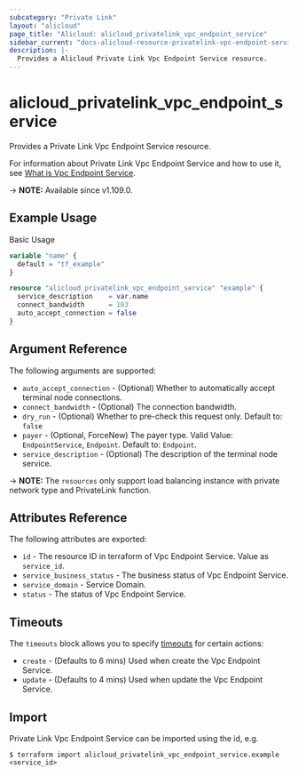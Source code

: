 ```yaml
---
subcategory: "Private Link"
layout: "alicloud"
page_title: "Alicloud: alicloud_privatelink_vpc_endpoint_service"
sidebar_current: "docs-alicloud-resource-privatelink-vpc-endpoint-service"
description: |-
  Provides a Alicloud Private Link Vpc Endpoint Service resource.
---
```


# alicloud_privatelink_vpc_endpoint_service

Provides a Private Link Vpc Endpoint Service resource.

For information about Private Link Vpc Endpoint Service and how to use it, see [What is Vpc Endpoint Service](https://www.alibabacloud.com/help/en/privatelink/latest/api-privatelink-2020-04-15-createvpcendpointservice).

-> **NOTE:** Available since v1.109.0.

## Example Usage

Basic Usage

```terraform
variable "name" {
  default = "tf_example"
}

resource "alicloud_privatelink_vpc_endpoint_service" "example" {
  service_description    = var.name
  connect_bandwidth      = 103
  auto_accept_connection = false
}
```

## Argument Reference

The following arguments are supported:

* `auto_accept_connection` - (Optional) Whether to automatically accept terminal node connections.
* `connect_bandwidth` - (Optional) The connection bandwidth.
* `dry_run` - (Optional) Whether to pre-check this request only. Default to: `false`
* `payer` - (Optional, ForceNew) The payer type. Valid Value: `EndpointService`, `Endpoint`. Default to: `Endpoint`.
* `service_description` - (Optional) The description of the terminal node service.

-> **NOTE:** The `resources` only support load balancing instance with private network type and PrivateLink function.

## Attributes Reference

The following attributes are exported:

* `id` - The resource ID in terraform of Vpc Endpoint Service. Value as `service_id`.
* `service_business_status` - The business status of Vpc Endpoint Service.
* `service_domain` - Service Domain.
* `status` - The status of Vpc Endpoint Service.

## Timeouts

The `timeouts` block allows you to specify [timeouts](https://www.terraform.io/docs/configuration-0-11/resources.html#timeouts) for certain actions:

* `create` - (Defaults to 6 mins) Used when create the Vpc Endpoint Service.
* `update` - (Defaults to 4 mins) Used when update the Vpc Endpoint Service.

## Import

Private Link Vpc Endpoint Service can be imported using the id, e.g.

```shell
$ terraform import alicloud_privatelink_vpc_endpoint_service.example <service_id>
```
